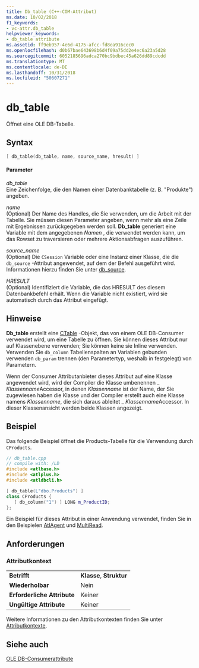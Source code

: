 ```yaml
---
title: Db_table (C++-COM-Attribut)
ms.date: 10/02/2018
f1_keywords:
- vc-attr.db_table
helpviewer_keywords:
- db_table attribute
ms.assetid: ff9eb957-4e6d-4175-afcc-fd8ea916cec0
ms.openlocfilehash: d0b67bae643698b6d4f09a75dd2e4ec6a23a5d28
ms.sourcegitcommit: 6052185696adca270bc9bdbec45a626dd89cdcdd
ms.translationtype: MT
ms.contentlocale: de-DE
ms.lasthandoff: 10/31/2018
ms.locfileid: "50607271"
---
```

# <a name="dbtable"></a>db_table

Öffnet eine OLE DB-Tabelle.

## <a name="syntax"></a>Syntax

```cpp
[ db_table(db_table, name, source_name, hresult) ]
```

#### <a name="parameters"></a>Parameter

*db_table*<br/>
Eine Zeichenfolge, die den Namen einer Datenbanktabelle (z. B. "Produkte") angeben.

*name*<br/>
(Optional) Der Name des Handles, die Sie verwenden, um die Arbeit mit der Tabelle. Sie müssen diesen Parameter angeben, wenn mehr als eine Zeile mit Ergebnissen zurückgegeben werden soll. **Db_table** generiert eine Variable mit dem angegebenen *Namen* , die verwendet werden kann, um das Rowset zu traversieren oder mehrere Aktionsabfragen auszuführen.

*source_name*<br/>
(Optional) Die `CSession` Variable oder eine Instanz einer Klasse, die die `db_source` -Attribut angewendet, auf dem der Befehl ausgeführt wird. Informationen hierzu finden Sie unter [db_source](db-source.md).

*HRESULT*<br/>
(Optional) Identifiziert die Variable, die das HRESULT des diesem Datenbankbefehl erhält. Wenn die Variable nicht existiert, wird sie automatisch durch das Attribut eingefügt.

## <a name="remarks"></a>Hinweise

**Db_table** erstellt eine [CTable](../../data/oledb/ctable-class.md) -Objekt, das von einem OLE DB-Consumer verwendet wird, um eine Tabelle zu öffnen. Sie können dieses Attribut nur auf Klassenebene verwenden; Sie können keine sie Inline verwenden. Verwenden Sie `db_column` Tabellenspalten an Variablen gebunden verwenden `db_param` trennen (den Parametertyp, weshalb in festgelegt) von Parametern.

Wenn der Consumer Attributanbieter dieses Attribut auf eine Klasse angewendet wird, wird der Compiler die Klasse umbenennen \_ *Klassenname*Accessor, in denen *Klassenname* ist der Name, der Sie zugewiesen haben die Klasse und der Compiler erstellt auch eine Klasse namens *Klassenname*, die sich daraus ableitet \_ *Klassenname*Accessor.  In dieser Klassenansicht werden beide Klassen angezeigt.

## <a name="example"></a>Beispiel

Das folgende Beispiel öffnet die Products-Tabelle für die Verwendung durch `CProducts`.

```cpp
// db_table.cpp
// compile with: /LD
#include <atlbase.h>
#include <atlplus.h>
#include <atldbcli.h>

[ db_table(L"dbo.Products") ]
class CProducts {
   [ db_column("1") ] LONG m_ProductID;
};
```

Ein Beispiel für dieses Attribut in einer Anwendung verwendet, finden Sie in den Beispielen [AtlAgent](https://github.com/Microsoft/VCSamples) und [MultiRead](https://github.com/Microsoft/VCSamples).

## <a name="requirements"></a>Anforderungen

### <a name="attribute-context"></a>Attributkontext

|||
|-|-|
|**Betrifft**|**Klasse**, **Struktur**|
|**Wiederholbar**|Nein|
|**Erforderliche Attribute**|Keiner|
|**Ungültige Attribute**|Keiner|

Weitere Informationen zu den Attributkontexten finden Sie unter [Attributkontexte](cpp-attributes-com-net.md#contexts).

## <a name="see-also"></a>Siehe auch

[OLE DB-Consumerattribute](ole-db-consumer-attributes.md)
